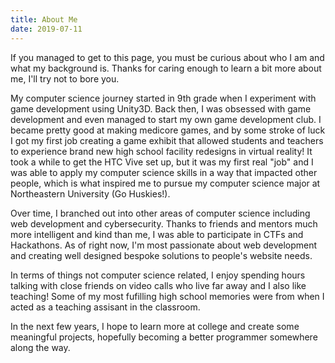 ```yaml
---
title: About Me
date: 2019-07-11
---
```


If you managed to get to this page, you must be curious about who I am and what my background is. Thanks for caring enough to learn a bit more about me, I'll try not to bore you.

My computer science journey started in 9th grade when I experiment with game development using Unity3D. Back then, I was obsessed with game development and even managed to start my own game development club. I became pretty good at making medicore games, and by some stroke of luck I got my first job creating a game exhibit that allowed students and teachers to experience  brand new high school facility redesigns in virtual reality! It took a while to get the HTC Vive set up, but it was my first real "job" and I was able to apply my computer science skills in a way that impacted other people, which is what inspired me to pursue my computer science major at Northeastern University (Go Huskies!).

Over time, I branched out into other areas of computer science including web development and cybersecurity. Thanks to friends and mentors much more intelligent and kind than me, I was able to participate in CTFs and Hackathons. As of right now, I'm most passionate about web development and creating well designed bespoke solutions to people's website needs.

In terms of things not computer science related, I enjoy spending hours talking with close friends on video calls who live far away and I also like teaching! Some of my most fufilling high school memories were from when I acted as a teaching assisant in the classroom.

In the next few years, I hope to learn more at college and create some meaningful projects, hopefully becoming a better programmer somewhere along the way.

